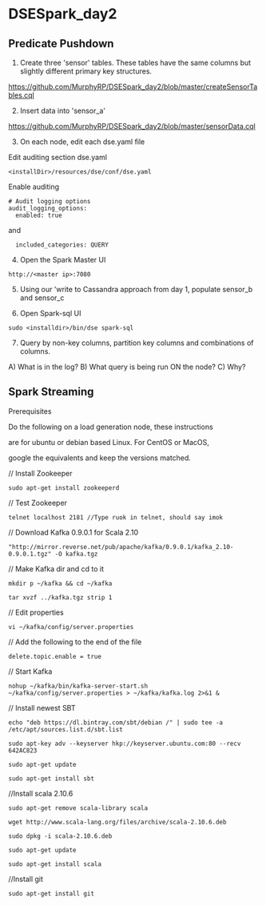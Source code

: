 # DSESpark_day2

## Predicate Pushdown

1) Create three 'sensor' tables. These tables have the same columns but slightly different primary key structures.

https://github.com/MurphyRP/DSESpark_day2/blob/master/createSensorTables.cql

2) Insert data into 'sensor_a'

https://github.com/MurphyRP/DSESpark_day2/blob/master/sensorData.cql

3) On each node, edit each dse.yaml file 

Edit auditing section
dse.yaml
```
<installDir>/resources/dse/conf/dse.yaml
```
Enable auditing
```
# Audit logging options
audit_logging_options:
  enabled: true
```
and
```
  included_categories: QUERY
```

4) Open the Spark Master UI
```
http://<master ip>:7080
```

5) Using our 'write to Cassandra approach from day 1, populate sensor_b and sensor_c

6) Open Spark-sql UI
```
sudo <installdir>/bin/dse spark-sql
```
7) Query by non-key columns, partition key columns and combinations of columns.

  A) What is in the log?
  B) What query is being run ON the node?
  C) Why?



## Spark Streaming

Prerequisites

Do the following on a load generation node, these instructions

are for ubuntu or debian based Linux. For CentOS or MacOS,

google the equivalents and keep the versions matched.

// Install Zookeeper

```
sudo apt-get install zookeeperd
```

// Test Zookeeper

```
telnet localhost 2181 //Type ruok in telnet, should say imok
```

// Download Kafka 0.9.0.1 for Scala 2.10

```
"http://mirror.reverse.net/pub/apache/kafka/0.9.0.1/kafka_2.10-0.9.0.1.tgz" -O kafka.tgz
```


// Make Kafka dir and cd to it
```
mkdir ­p ~/kafka && cd ~/kafka
```

```
tar ­xvzf ../kafka.tgz ­­strip 1
```

// Edit properties

```
vi ~/kafka/config/server.properties
```

// Add the following to the end of the file
```
delete.topic.enable = true
```
// Start Kafka
```
nohup ~/kafka/bin/kafka-server-start.sh ~/kafka/config/server.properties > ~/kafka/kafka.log 2>&1 &

```

// Install newest SBT
```
echo "deb https://dl.bintray.com/sbt/debian /" | sudo tee -a /etc/apt/sources.list.d/sbt.list
```

```
sudo apt-key adv --keyserver hkp://keyserver.ubuntu.com:80 --recv 642AC823
```

```
sudo apt-get update
```
```
sudo apt-get install sbt
```
//Install scala 2.10.6
```
sudo apt-get remove scala-library scala

wget http://www.scala-lang.org/files/archive/scala-2.10.6.deb

sudo dpkg -i scala-2.10.6.deb

sudo apt-get update

sudo apt-get install scala
```
//Install git

```
sudo apt-get install git
```
